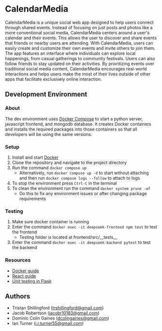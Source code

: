 # CalendarMedia
CalendarMedia is a unique social web app designed to help users connect through shared events. Instead of focusing on just posts and photos like a more conventional social media, CalendarMedia centers around a user's calendar and their events. This allows the user to discover and share events that friends or nearby users are attending. With CalendarMedia, users can easily create and customize their own events and invite others to join them. The app features an interface where individuals can explore local happenings, from casual gatherings to community festivals. Users can also follow friends to stay updated on their activities. By prioritizing events over traditional social media content, CalendarMedia encourages real-world interactions and helps users make the most of their lives outside of other apps that facilitate exclusively online interaction.

## Development Environment

### About
The dev environment uses [Docker Compose](https://docs.docker.com/compose/)
to start a python server, javascript frontend, and mongodb database.
It creates Docker containers and installs the required packages into
those containers so that all developers will be using the same versions.

### Setup
1. Install and start [Docker](https://docs.docker.com/engine/install/)
2. Clone the repository and navigate to the project directory
3. Run the command `docker compose up`
    - Alternatively, run `docker compose up -d` to start without attaching
    and then run `docker compose logs --follow` to attach to logs
4. To stop the environment press `Ctrl-C` in the terminal
5. To clean the environment run the command `docker system prune -af`
    - Do this to fix any environment issues or after changing package requirements

### Testing
1. Make sure docker container is running
2. Enter the command `docker exec -it deepseek-frontend npm test` to test the frontend
    - Testing folder is located at frontend/src/\_\_tests\_\_
3. Enter the command `docker exec -it deepseek-backend pytest` to test the backend

### Resources
- [Docker guide](https://docs.docker.com/get-started/docker-overview/)
- [React guide](https://react.dev/)
- [Unit testing in Flask](https://www.digitalocean.com/community/tutorials/unit-test-in-flask)

## Authors
- Tristan Shillingford (trshillingford@gmail.com)
- Jacob Robertson (jacobr10183@gmail.com)
- Dominic Colin Gaines (dcolingaines@gmail.com)
- Ian Turner (i.r.turner55@gmail.com)
